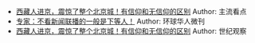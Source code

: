 - [西藏人进京，震惊了整个北京城！有信仰和无信仰的区别](http://wechatscope.jmsc.hku.hk:8000/html?fn=gh_41151db80680_2018-08-20_2247486891_gYpSN7fUOz.y.tar.gz)
Author: 主流看点
- [专家：不看新闻联播的一般是下等人！](http://wechatscope.jmsc.hku.hk:8000/html?fn=gh_0e52cf0e55c4_2018-08-20_2247488651_L52Rgqri4l.y.tar.gz)
Author: 环球华人微刊
- [西藏人进京，震惊了整个北京城！有信仰和无信仰的区别](http://wechatscope.jmsc.hku.hk:8000/html?fn=gh_dbbc6bcb39cd_2018-08-20_2651755944_Dp31tEH7TK.y.tar.gz)
Author: 世纪观察
